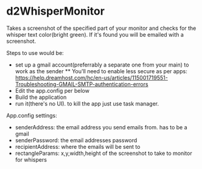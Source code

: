 # d2WhisperMonitor
Takes a screenshot of the specified part of your monitor and checks for the whisper text color(bright green). If it's found you will be emailed with a screenshot.

Steps to use would be:
* set up a gmail account(preferrably a separate one from your main) to work as the sender
** You'll need to enable less secure as per apps: https://help.dreamhost.com/hc/en-us/articles/115001719551-Troubleshooting-GMAIL-SMTP-authentication-errors
* Edit the app.config per below
* Build the application
* run it(there's no UI). to kill the app just use task manager.

App.config settings:
* senderAddress: the email address you send emails from. has to be a gmail
* senderPassword: the email addresses password
* recipientAddress: where the emails will be sent to
* rectangleParams: x,y,width,height of the screenshot to take to monitor for whispers
